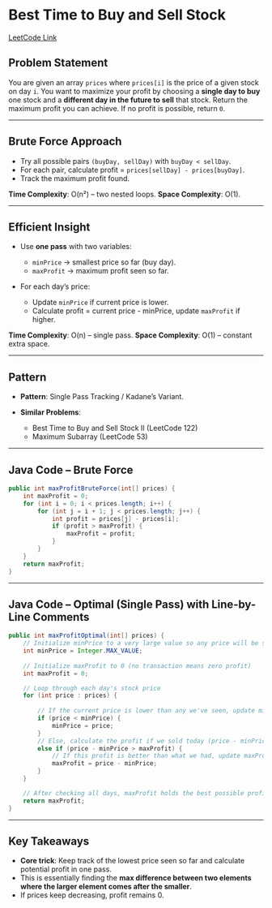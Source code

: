 # Best Time to Buy and Sell Stock

[LeetCode Link](https://leetcode.com/problems/best-time-to-buy-and-sell-stock/)

## Problem Statement

You are given an array `prices` where `prices[i]` is the price of a given stock on day `i`.
You want to maximize your profit by choosing a **single day to buy** one stock and a **different day in the future to sell** that stock.
Return the maximum profit you can achieve. If no profit is possible, return `0`.

---

## Brute Force Approach

* Try all possible pairs `(buyDay, sellDay)` with `buyDay < sellDay`.
* For each pair, calculate profit = `prices[sellDay] - prices[buyDay]`.
* Track the maximum profit found.

**Time Complexity**: O(n²) – two nested loops.
**Space Complexity**: O(1).

---

## Efficient Insight

* Use **one pass** with two variables:

  * `minPrice` → smallest price so far (buy day).
  * `maxProfit` → maximum profit seen so far.
* For each day’s price:

  * Update `minPrice` if current price is lower.
  * Calculate profit = current price - minPrice, update `maxProfit` if higher.

**Time Complexity**: O(n) – single pass.
**Space Complexity**: O(1) – constant extra space.

---

## Pattern

* **Pattern**: Single Pass Tracking / Kadane’s Variant.
* **Similar Problems**:

  * Best Time to Buy and Sell Stock II (LeetCode 122)
  * Maximum Subarray (LeetCode 53)

---

## Java Code – Brute Force

```java
public int maxProfitBruteForce(int[] prices) {
    int maxProfit = 0;
    for (int i = 0; i < prices.length; i++) {
        for (int j = i + 1; j < prices.length; j++) {
            int profit = prices[j] - prices[i];
            if (profit > maxProfit) {
                maxProfit = profit;
            }
        }
    }
    return maxProfit;
}
```

---

## Java Code – Optimal (Single Pass) with Line-by-Line Comments

```java
public int maxProfitOptimal(int[] prices) {
    // Initialize minPrice to a very large value so any price will be smaller initially
    int minPrice = Integer.MAX_VALUE;
    
    // Initialize maxProfit to 0 (no transaction means zero profit)
    int maxProfit = 0;

    // Loop through each day's stock price
    for (int price : prices) {
        
        // If the current price is lower than any we've seen, update minPrice (buy here)
        if (price < minPrice) {
            minPrice = price;
        }
        // Else, calculate the profit if we sold today (price - minPrice so far)
        else if (price - minPrice > maxProfit) {
            // If this profit is better than what we had, update maxProfit
            maxProfit = price - minPrice;
        }
    }

    // After checking all days, maxProfit holds the best possible profit
    return maxProfit;
}
```

---

## Key Takeaways

* **Core trick**: Keep track of the lowest price seen so far and calculate potential profit in one pass.
* This is essentially finding the **max difference between two elements where the larger element comes after the smaller**.
* If prices keep decreasing, profit remains 0.
